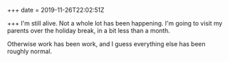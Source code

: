+++
date = 2019-11-26T22:02:51Z

+++
I'm still alive. Not a whole lot has been happening. I'm going to visit my parents over the holiday break, in a bit less than a month.

Otherwise work has been work, and I guess everything else has been roughly normal.